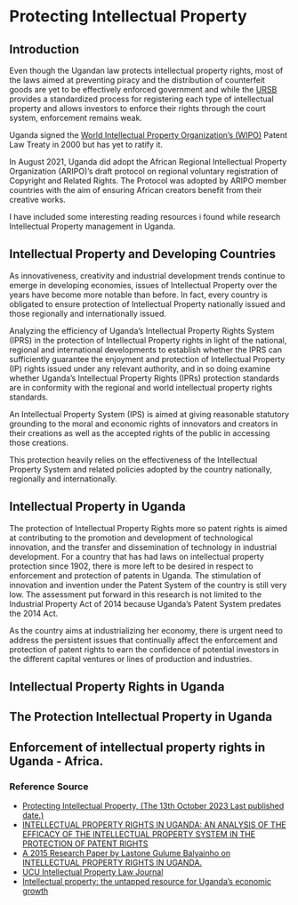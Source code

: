 # Protecting Intellectual Property

## Introduction

Even though the Ugandan law protects intellectual property rights, most of the laws aimed at preventing piracy and the distribution of counterfeit goods are yet to be effectively enforced government and while the [URSB]() provides a standardized process for registering each type of intellectual property and allows investors to enforce their rights through the court system, enforcement remains weak.

Uganda signed the [World Intellectual Property Organization’s (WIPO)](https://www.wipo.int/portal/en/index.html) Patent Law Treaty in 2000 but has yet to ratify it. 

In August 2021, Uganda did adopt the African Regional Intellectual Property Organization (ARIPO)’s draft protocol on regional voluntary registration of Copyright and Related Rights.  The Protocol was adopted by ARIPO member countries with the aim of ensuring African creators benefit from their creative works.

I have included some interesting reading resources i found while research Intellectual Property management in Uganda.

## Intellectual Property and Developing Countries

As innovativeness, creativity and industrial development trends continue to emerge in developing economies, issues of Intellectual Property over the years have become more notable than before. In fact, every country is obligated to ensure protection of Intellectual Property nationally issued and those regionally and internationally issued.

Analyzing the efficiency of Uganda’s Intellectual Property Rights System (IPRS) in the protection of Intellectual Property rights in light of the national, regional and international developments to  establish whether the IPRS can sufficiently guarantee the enjoyment and protection of Intellectual Property (IP) rights issued under any relevant authority, and in so doing examine whether Uganda’s Intellectual Property Rights (IPRs) protection standards are in conformity with the regional and world intellectual property rights standards.

An Intellectual Property System (IPS) is aimed at giving reasonable statutory grounding to the moral and economic rights of innovators and creators in their creations as well as the accepted rights of the public in accessing those creations.

This protection heavily relies on the effectiveness of the Intellectual Property System and related policies adopted by the country nationally, regionally and internationally.

## Intellectual Property in Uganda

The protection of Intellectual Property Rights more so patent rights is aimed at contributing to the promotion and development of technological innovation, and the transfer and dissemination of technology in industrial development. For a country that has had laws on intellectual property protection since 1902, there is more left to be desired in respect to enforcement and protection of patents in Uganda. The stimulation of innovation and invention under the Patent System of the country is still very low. The assessment put forward in this research is not limited to the Industrial Property Act of 2014 because Uganda’s Patent System predates the 2014 Act.

As the country aims at industrializing her economy, there is urgent need to address the persistent issues that continually affect the enforcement and protection of patent rights to earn the confidence of potential investors in the different capital ventures or lines of production and industries.

## Intellectual Property Rights in Uganda

## The Protection Intellectual Property in Uganda

## Enforcement of intellectual property rights in Uganda - Africa.

### Reference Source

* [Protecting Intellectual Property, (The 13th October 2023 Last published date.)](https://www.trade.gov/country-commercial-guides/uganda-protecting-intellectual-property)
* [INTELLECTUAL PROPERTY RIGHTS IN UGANDA: AN ANALYSIS OF THE EFFICACY OF THE INTELLECTUAL PROPERTY SYSTEM IN THE PROTECTION OF PATENT RIGHTS](https://www.linkedin.com/pulse/intellectual-property-rights-uganda-analysis-efficacy-lastone/)
* [A 2015 Research Paper by Lastone Gulume Balyainho on INTELLECTUAL PROPERTY RIGHTS IN UGANDA.](https://www.academia.edu/31572414/INTELLECTUAL_PROPERTY_RIGHTS_IN_UGANDA_AN_ANALYSIS_OF_THE_EFFICACY_OF_THE_INTELLECTUAL_PROPERTY_SYSTEM_IN_THE_PROTECTION_OF_PATENT_RIGHTS)
* [UCU Intellectual Property Law Journal](https://ucu-ipwatchdog.blogspot.com/)
* [Intellectual property: the untapped resource for Uganda’s economic growth](https://observer.ug/viewpoint/77794-intellectual-property-the-untapped-resource-for-uganda-s-economic-growth)
  